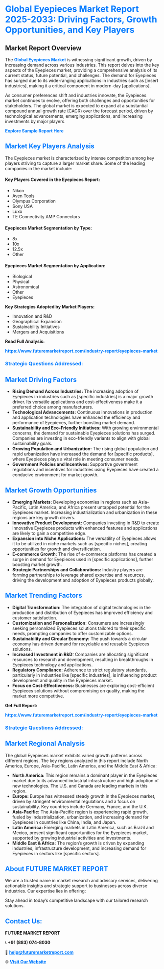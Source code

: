 <h1 style="color: #007BFF;">Global Eyepieces Market Report 2025-2033: Driving Factors, Growth Opportunities, and Key Players</h1>

<section id="overview">
<h2>Market Report Overview</h2>
<p>The <a href="https://www.futuremarketreport.com/industry-report/eyepieces-market" style="color: #007BFF; text-decoration: none;"><strong>Global Eyepieces Market</strong></a> is witnessing significant growth, driven by increasing demand across various industries. This report delves into the key aspects of the Eyepieces market, providing a comprehensive analysis of its current status, future potential, and challenges. The demand for Eyepieces has surged due to its wide-ranging applications in industries such as [insert industries], making it a critical component in modern-day [applications].</p>
<p>As consumer preferences shift and industries innovate, the Eyepieces market continues to evolve, offering both challenges and opportunities for stakeholders. The global market is expected to expand at a substantial compound annual growth rate (CAGR) over the forecast period, driven by technological advancements, emerging applications, and increasing investments by major players.</p>
</section>

<section id="overview">
<p><a href="https://www.futuremarketreport.com/request-sample/reportId=127996" style="color: #007BFF; text-decoration: none;"><strong>Explore Sample Report Here</strong></a></p>
</section>

<section id="key-players">
<h2 style="color: #007BFF;">Market Key Players Analysis</h2>
<p>The Eyepieces market is characterized by intense competition among key players striving to capture a larger market share. Some of the leading companies in the market include:</p>
<h4>Key Players Covered in the Eyepieces Report:</h4>
<ul><li>Nikon</li><li>Aven Tools</li><li>Olympus Corporation</li><li>Sony USA</li><li>Luxo</li><li>TE Connectivity AMP Connectors</li></ul>
<h4>Eyepieces Market Segmentation by Type:</h4>
<ul><li>8x</li><li>10x</li><li>12.5x</li><li>Other</li></ul>

<h4>Eyepieces Market Segmentation by Application:</h4>
<ul><li>Biological</li><li>Physical</li><li>Astronomical</li><li>Other</li><li>Eyepieces</li></ul>
<p><strong>Key Strategies Adopted by Market Players:</strong></p>
<ul>
<li>Innovation and R&D</li>
<li>Geographical Expansion</li>
<li>Sustainability Initiatives</li>
<li>Mergers and Acquisitions</li>
</ul>
</section>

<section>
<p><strong>Read Full Analysis: </strong></p><a href="https://www.futuremarketreport.com/industry-report/eyepieces-market" style="color: #007BFF; text-decoration: none;"><strong>https://www.futuremarketreport.com/industry-report/eyepieces-market</strong></a>
<h3 style="color: #007BFF;">Strategic Questions Addressed:</h3>
</section>

<section id="driving-factors">
<h2 style="color: #007BFF;">Market Driving Factors</h2>
<ul>
<li><strong>Rising Demand Across Industries:</strong> The increasing adoption of Eyepieces in industries such as [specific industries] is a major growth driver. Its versatile applications and cost-effectiveness make it a preferred choice among manufacturers.</li>
<li><strong>Technological Advancements:</strong> Continuous innovations in production and application technologies have enhanced the efficiency and performance of Eyepieces, further boosting market demand.</li>
<li><strong>Sustainability and Eco-Friendly Initiatives:</strong> With growing environmental concerns, the demand for sustainable Eyepieces solutions has surged. Companies are investing in eco-friendly variants to align with global sustainability goals.</li>
<li><strong>Growing Population and Urbanization:</strong> The rising global population and rapid urbanization have increased the demand for [specific products], where Eyepieces plays a vital role in meeting consumer needs.</li>
<li><strong>Government Policies and Incentives:</strong> Supportive government regulations and incentives for industries using Eyepieces have created a conducive environment for market growth.</li>
</ul>
</section>

<section id="growth-opportunities">
<h2 style="color: #007BFF;">Market Growth Opportunities</h2>
<ul>
<li><strong>Emerging Markets:</strong> Developing economies in regions such as Asia-Pacific, Latin America, and Africa present untapped potential for the Eyepieces market. Increasing industrialization and urbanization in these regions are key growth drivers.</li>
<li><strong>Innovative Product Development:</strong> Companies investing in R&D to create innovative Eyepieces products with enhanced features and applications are likely to gain a competitive edge.</li>
<li><strong>Expansion into Niche Applications:</strong> The versatility of Eyepieces allows it to be utilized in niche markets such as [specific niches], creating opportunities for growth and diversification.</li>
<li><strong>E-commerce Growth:</strong> The rise of e-commerce platforms has created a surge in demand for Eyepieces used in [specific applications], further boosting market growth.</li>
<li><strong>Strategic Partnerships and Collaborations:</strong> Industry players are forming partnerships to leverage shared expertise and resources, driving the development and adoption of Eyepieces products globally.</li>
</ul>
</section>

<section id="trending-factors">
<h2 style="color: #007BFF;">Market Trending Factors</h2>
<ul>
<li><strong>Digital Transformation:</strong> The integration of digital technologies in the production and distribution of Eyepieces has improved efficiency and customer satisfaction.</li>
<li><strong>Customization and Personalization:</strong> Consumers are increasingly seeking personalized Eyepieces solutions tailored to their specific needs, prompting companies to offer customizable options.</li>
<li><strong>Sustainability and Circular Economy:</strong> The push towards a circular economy has driven demand for recyclable and reusable Eyepieces solutions.</li>
<li><strong>Increased Investment in R&D:</strong> Companies are allocating significant resources to research and development, resulting in breakthroughs in Eyepieces technology and applications.</li>
<li><strong>Regulatory Compliance:</strong> Adherence to strict regulatory standards, particularly in industries like [specific industries], is influencing product development and quality in the Eyepieces market.</li>
<li><strong>Focus on Cost-Effectiveness:</strong> Businesses are exploring cost-efficient Eyepieces solutions without compromising on quality, making the market more competitive.</li>
</ul>
</section>

<section>
<p><strong>Get Full Report: </strong></p><a href="https://www.futuremarketreport.com/industry-report/eyepieces-market" style="color: #007BFF; text-decoration: none;"><strong>https://www.futuremarketreport.com/industry-report/eyepieces-market</strong></a>
<h3 style="color: #007BFF;">Strategic Questions Addressed:</h3>
</section>


<section id="regional-analysis">
<h2 style="color: #007BFF;">Market Regional Analysis</h2>
<p>The global Eyepieces market exhibits varied growth patterns across different regions. The key regions analyzed in this report include North America, Europe, Asia-Pacific, Latin America, and the Middle East & Africa:</p>
<ul>
<li><strong>North America:</strong> This region remains a dominant player in the Eyepieces market due to its advanced industrial infrastructure and high adoption of new technologies. The U.S. and Canada are leading markets in this region.</li>
<li><strong>Europe:</strong> Europe has witnessed steady growth in the Eyepieces market, driven by stringent environmental regulations and a focus on sustainability. Key countries include Germany, France, and the U.K.</li>
<li><strong>Asia-Pacific:</strong> The Asia-Pacific region is experiencing rapid growth, fueled by industrialization, urbanization, and increasing demand for Eyepieces in countries like China, India, and Japan.</li>
<li><strong>Latin America:</strong> Emerging markets in Latin America, such as Brazil and Mexico, present significant opportunities for the Eyepieces market, supported by growing industrial activities and investments.</li>
<li><strong>Middle East & Africa:</strong> The region’s growth is driven by expanding industries, infrastructure development, and increasing demand for Eyepieces in sectors like [specific sectors].</li>
</ul>
</section>

<footer>
<h2 style="color: #007BFF;">About FUTURE MARKET REPORT</h2>
<p>We are a trusted name in market research and advisory services, delivering actionable insights and strategic support to businesses across diverse industries. Our expertise lies in offering:</p>

<p>Stay ahead in today’s competitive landscape with our tailored research solutions.</p>

<h2 style="color: #007BFF;">Contact Us:</h2>
<p><strong>FUTURE MARKET REPORT</strong></p>
<p>📞 <strong>+91 (883) 074-8030</strong></p>
<p>📧 <strong><a href="mailto:help@futuremarketreport.com" style="color: #007BFF;">help@futuremarketreport.com</a></strong></p>
<p>🌐 <strong><a href="https://www.futuremarketreport.com/" style="color: #007BFF;">Visit Our Website</a></strong></p>
</footer>